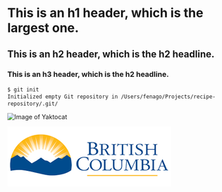 # This is an h1 header, which is the largest one.
## This is an h2 header, which is the h2 headline.
### This is an h3 header, which is the h2 headline.

```
$ git init
Initialized empty Git repository in /Users/fenago/Projects/recipe-repository/.git/
```

![Image of Yaktocat](https://raw.githubusercontent.com/fenago/communicate-using-markdown/master/yaktocat.png)

![Image of BC](https://github.com/bmanhk/communicate-using-markdown/blob/main/download.png)
